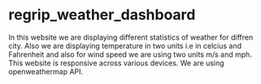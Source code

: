 # regrip_weather_dashboard
In this website we are displaying different statistics of weather for diffren city.
Also we are displaying temperature in two units i.e in celcius and Fahrenheit and also for wind speed we are using two units m/s and mph.
This website is responsive across various devices.
We are using openweathermap API.
